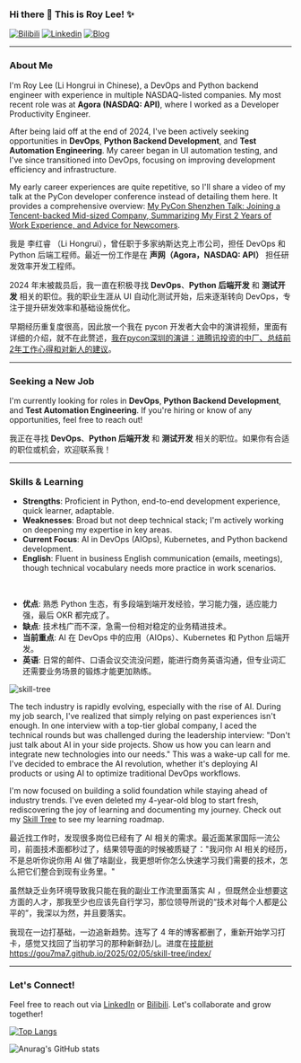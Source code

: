 ### Hi there 👋 This is Roy Lee! ✨ 
[![Bilibili](https://img.shields.io/badge/-Bilibili-00A1D6?style=flat&logo=bilibili&logoColor=white)](https://space.bilibili.com/776431) [![Linkedin](https://img.shields.io/badge/-LinkedIn-blue?style=flat&logo=Linkedin&logoColor=white)](https://www.linkedin.com/in/%E7%BA%A2%E7%9D%BF-%E6%9D%8E-a2a612157/) [![Blog](https://img.shields.io/badge/-Blog-red?style=flat&logo=Blog&logoColor=white)](https://gou7ma7.github.io/)

---

### About Me 

I'm Roy Lee (Li Hongrui in Chinese), a DevOps and Python backend engineer with experience in multiple NASDAQ-listed companies. My most recent role was at **Agora (NASDAQ: API)**, where I worked as a Developer Productivity Engineer.

After being laid off at the end of 2024, I've been actively seeking opportunities in **DevOps**, **Python Backend Development**, and **Test Automation Engineering**. My career began in UI automation testing, and I've since transitioned into DevOps, focusing on improving development efficiency and infrastructure.

My early career experiences are quite repetitive, so I'll share a video of my talk at the PyCon developer conference instead of detailing them here. It provides a comprehensive overview: [My PyCon Shenzhen Talk: Joining a Tencent-backed Mid-sized Company, Summarizing My First 2 Years of Work Experience, and Advice for Newcomers](https://www.bilibili.com/video/BV1Wv411b7Gm).


我是 李红睿 （Li Hongrui），曾任职于多家纳斯达克上市公司，担任 DevOps 和 Python 后端工程师。最近一份工作是在 **声网（Agora，NASDAQ: API）** 担任研发效率开发工程师。

2024 年末被裁员后，我一直在积极寻找 **DevOps**、**Python 后端开发** 和 **测试开发** 相关的职位。我的职业生涯从 UI 自动化测试开始，后来逐渐转向 DevOps，专注于提升研发效率和基础设施优化。

早期经历重复度很高，因此放一个我在 pycon 开发者大会中的演讲视频，里面有详细的介绍，就不在此赘述，[我在pycon深圳的演讲：进腾讯投资的中厂、总结前2年工作心得和对新人的建议](https://www.bilibili.com/video/BV1Wv411b7Gm)。

---

### Seeking a New Job

I'm currently looking for roles in **DevOps**, **Python Backend Development**, and **Test Automation Engineering**. If you're hiring or know of any opportunities, feel free to reach out!

我正在寻找 **DevOps**、**Python 后端开发** 和 **测试开发** 相关的职位。如果你有合适的职位或机会，欢迎联系我！

---

### Skills & Learning

- **Strengths**: Proficient in Python, end-to-end development experience, quick learner, adaptable. 
- **Weaknesses**: Broad but not deep technical stack; I'm actively working on deepening my expertise in key areas.
- **Current Focus**: AI in DevOps (AIOps), Kubernetes, and Python backend development.
- **English**: Fluent in business English communication (emails, meetings), though technical vocabulary needs more practice in work scenarios.

<br>

- **优点**: 熟悉 Python 生态，有多段端到端开发经验，学习能力强，适应能力强，最后 OKR 都完成了。
- **缺点**: 技术栈广而不深，急需一份相对稳定的业务精进技术。
- **当前重点**: AI 在 DevOps 中的应用（AIOps）、Kubernetes 和 Python 后端开发。
- **英语**: 日常的邮件、口语会议交流没问题，能进行商务英语沟通，但专业词汇还需要业务场景的锻炼才能更加熟练。



![skill-tree](https://gou7ma7.github.io/images/skill-tree.png)

The tech industry is rapidly evolving, especially with the rise of AI. During my job search, I've realized that simply relying on past experiences isn't enough. In one interview with a top-tier global company, I aced the technical rounds but was challenged during the leadership interview: "Don't just talk about AI in your side projects. Show us how you can learn and integrate new technologies into our needs." This was a wake-up call for me. I've decided to embrace the AI revolution, whether it's deploying AI products or using AI to optimize traditional DevOps workflows.

I'm now focused on building a solid foundation while staying ahead of industry trends. I've even deleted my 4-year-old blog to start fresh, rediscovering the joy of learning and documenting my journey. Check out my [Skill Tree](https://gou7ma7.github.io/2025/02/05/skill-tree/index/) to see my learning roadmap.

最近找工作时，发现很多岗位已经有了 AI 相关的需求。最近面某家国际一流公司，前面技术面都秒过了，结果领导面的时候被质疑了："我问你 AI 相关的经历，不是总听你说你用 AI 做了啥副业，我更想听你怎么快速学习我们需要的技术，怎么把它们整合到现有业务里。"

虽然缺乏业务环境导致我只能在我的副业工作流里面落实 AI ，但既然企业想要这方面的人才，那我至少也应该先自行学习，那位领导所说的“技术对每个人都是公平的”，我深以为然，并且要落实。

我现在一边打基础，一边追新趋势。连写了 4 年的博客都删了，重新开始学习打卡，感觉又找回了当初学习的那种新鲜劲儿。进度在[技能树](https://gou7ma7.github.io/2025/02/05/skill-tree/index/)
https://gou7ma7.github.io/2025/02/05/skill-tree/index/

---

### Let's Connect!
Feel free to reach out via [LinkedIn](https://www.linkedin.com/in/%E7%BA%A2%E7%9D%BF-%E6%9D%8E-a2a612157/) or [Bilibili](https://space.bilibili.com/776431). Let's collaborate and grow together!

[![Top Langs](https://github-readme-stats.vercel.app/api/top-langs/?username=gou7ma7)](https://github.com/anuraghazra/github-readme-stats)

![Anurag's GitHub stats](https://github-readme-stats.vercel.app/api?username=gou7ma7&show_icons=true)
